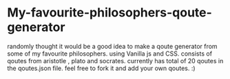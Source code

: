 # My-favourite-philosophers-qoute-generator
randomly thought it would be a good idea to make a qoute generator from some of my favourite philosophers.
using Vanilla js and CSS.
consists of qoutes from aristotle , plato and socrates.
currently has total of 20 qoutes in the qoutes.json file.
feel free to fork it and add your own qoutes. :)

